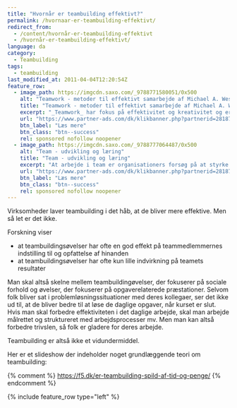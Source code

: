 ```yaml
---
title: "Hvornår er teambuilding effektivt?"
permalink: /hvornaar-er-teambuilding-effektivt/
redirect_from:
  - /content/hvornår-er-teambuilding-effektivt
  - /hvornår-er-teambuilding-effektivt/
language: da
category:
  - Teambuilding
tags:
  - teambuilding
last_modified_at: 2011-04-04T12:20:54Z
feature_row:
  - image_path: https://imgcdn.saxo.com/_9788771580051/0x500
    alt: "Teamwork - metoder til effektivt samarbejde af Michael A. West"
    title: "Teamwork - metoder til effektivt samarbejde af Michael A. West"
    excerpt: "_Teamwork_ har fokus på effektivitet og kreativitet og er for alle, der på den ene eller anden måde bruger teamwork i deres dagligdag. Bogen er fyldt med praktiske eksempler og teori, der kan hjælpe et team med at opstille mål og opnå dem."
    url: "https://www.partner-ads.com/dk/klikbanner.php?partnerid=28187&bannerid=43264&htmlurl=https://www.saxo.com/dk/teamwork_michael-a-west_haeftet_9788771580051"
    btn_label: "Læs mere"
    btn_class: "btn--success"
    rel: sponsored nofollow noopener
  - image_path: https://imgcdn.saxo.com/_9788777064487/0x500
    alt: "Team - udvikling og læring"
    title: "Team - udvikling og læring"
    excerpt: "At arbejde i team er organisationers forsøg på at styrke udvikling af faglige og personlige potentialer og kompetencer. Bogens formål er at give svar på, hvordan udvikling og læring i team kan blive en succes, fx om sporten er en passende metafor til at fremme teamudvikling og læring og forståelse af samarbejde samt om team på arbejdspladsen kan skabe nye fortællinger om medarbejdernes måde at se på samarbejde og gensidig udvikling."
    url: "https://www.partner-ads.com/dk/klikbanner.php?partnerid=28187&bannerid=43264&htmlurl=https://www.saxo.com/dk/team-udvikling-og-laering_morten-bertelsen-red-reinhard-stelter-red_haeftet_9788777064487"
    btn_label: "Læs mere"
    btn_class: "btn--success"
    rel: sponsored nofollow noopener
---
```


Virksomheder laver teambuilding i det håb, at de bliver mere effektive. Men så let er det ikke.

Forskning viser

- at teambuildingsøvelser har ofte en god effekt på teammedlemmernes indstilling til og opfattelse af hinanden
- at teambuildingsøvelser har ofte kun lille indvirkning på teamets resultater

Man skal altså skelne mellem teambuildingøvelser, der fokuserer på sociale forhold og øvelser, der fokuserer på opgaverelaterede præstationer. Selvom folk bliver sat i problemløsningssituationer med deres kollegaer, ser det ikke ud til, at de bliver bedre til at løse de daglige opgaver, når kurset er slut. Hvis man skal forbedre effektiviteten i det daglige arbejde, skal man arbejde målrettet og struktureret med arbejdsprocesser mv. Men man kan altså forbedre trivslen, så folk er gladere for deres arbejde.

Teambuilding er altså ikke et vidundermiddel.

Her er et slideshow der indeholder noget grundlæggende teori om teambuilding:


{% comment %}
https://f5.dk/er-teambuilding-spild-af-tid-og-penge/
{% endcomment %}

{% include feature_row type="left" %}
